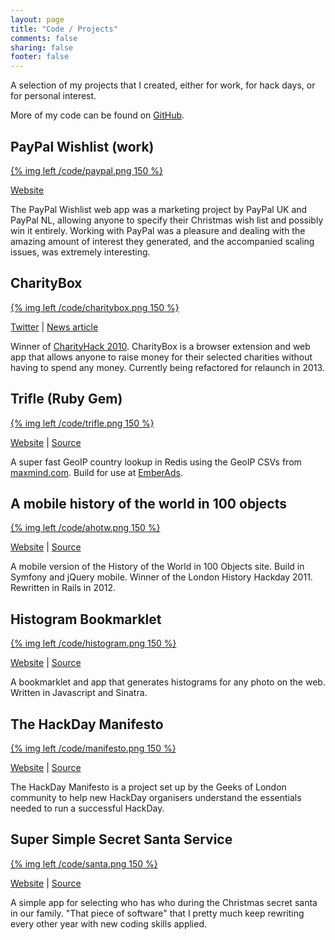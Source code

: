 ```yaml
---
layout: page
title: "Code / Projects"
comments: false
sharing: false
footer: false
---
```


A selection of my projects that I created, either for work, for hack days, or for personal interest.

More of my code can be found on [GitHub](https://github.com/cbetta).

## PayPal Wishlist (work)

[{% img left /code/paypal.png 150 %}](https://paypal.com/)

[Website](https://paypal.com/)

The PayPal Wishlist web app was a marketing project by PayPal UK and PayPal NL, allowing anyone to specify their Christmas wish list and possibly win it entirely. Working with PayPal was a pleasure and dealing with the amazing amount of interest they generated, and the accompanied scaling issues, was extremely interesting.

<div style='clear: both;' ></div>

## CharityBox

[{% img left /code/charitybox.png 150 %}](https://twitter.com/charityboxapp)

[Twitter](https://twitter.com/charityboxapp) |
[News article](http://blog.justgiving.com/community/charityhack-2010/)

Winner of [CharityHack 2010](http://charityhack.org/). CharityBox is a browser extension and web app that allows anyone to raise money for their selected charities without having to spend any money. Currently being refactored for relaunch in 2013.

<div style='clear: both;' ></div>

## Trifle (Ruby Gem)

[{% img left /code/trifle.png 150 %}](https://rubygems.org/gems/trifle)

[Website](https://rubygems.org/gems/trifle) |
[Source](https://github.com/EmberAds/trifle)

A super fast GeoIP country lookup in Redis using the GeoIP CSVs from [maxmind.com](http://www.maxmind.com/app/geolite). Build for use at [EmberAds](http://emberads.com).

<div style='clear: both;' ></div>

## A mobile history of the world in 100 objects

[{% img left /code/ahotw.png 150 %}](http://ahotw.cgb.im)

[Website](http://ahotw.cgb.im) | [Source](https://github.com/cbetta/ahotw)

A mobile version of the History of the World in 100 Objects site. Build in Symfony and jQuery mobile. Winner of the London History Hackday 2011. Rewritten in Rails in 2012.

<div style='clear: both;' ></div>

## Histogram Bookmarklet

[{% img left /code/histogram.png 150 %}](http://histogram.cgb.im)

[Website](http://histogram.cgb.im) | [Source](https://github.com/cbetta/histogram)

A bookmarklet and app that generates histograms for any photo on the web. Written in Javascript and Sinatra.

<div style='clear: both;' ></div>

## The HackDay Manifesto

[{% img left /code/manifesto.png 150 %}](http://hackdaymanifesto.com)

[Website](http://hackdaymanifesto.com/) |
[Source](https://github.com/hackdaymanifesto/hackdaymanifesto.github.com)

The HackDay Manifesto is a project set up by the Geeks of London community to help new HackDay organisers understand the essentials needed to run a successful HackDay.

<div style='clear: both;' ></div>

## Super Simple Secret Santa Service

[{% img left /code/santa.png 150 %}](http://santa.cgb.im)

[Website](http://santa.cgb.im) |
[Source](https://github.com/cbetta/santa)

A simple app for selecting who has who during the Christmas secret santa in our family. "That piece of software" that I pretty much keep rewriting every other year with new coding skills applied.


